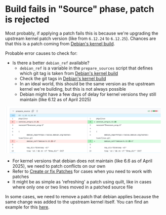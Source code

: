 # Build fails in "Source" phase, patch is rejected

Most probably, if applying a patch fails this is because we're upgrading the upstream kernel patch version (like from `6.12.24` to `6.12.25`).
Chances are that this is a patch coming from [Debian's kernel build](https://salsa.debian.org/kernel-team/linux).

Probable error causes to check for:
- Is there a better `debian_ref` available?
  - `debian_ref` is a variable in the `prepare_sources` script that defines which git tag is taken from [Debian's kernel build](https://salsa.debian.org/kernel-team/linux)
  - Check the git tags in [Debian's kernel build](https://salsa.debian.org/kernel-team/linux)
  - In an ideal world, this should be the same version as the upstream kernel we're building, but this is not always possible
  - Debian might have a few days of delay for kernel versions they still maintain (like 6.12 as of April 2025)

![Example diff for upgrading debian_ref](debian_ref.png "Example diff for upgrading debian_ref")

- For kernel versions that debian does not maintain (like 6.6 as of April 2025), we need to patch conflicts on our own
- Refer to [Create or fix Patches](https://github.com/gardenlinux/package-build/blob/main/PATCHING.MD) for cases when you need to work with patches
- It might be as simple as 'refreshing' a patch using quilt, like in cases where only one or two lines moved in a patched source file

In some cases, we need to remove a patch that debian applies because the same change was added to the upstream kernel itself.
You can find an example for this [here](https://github.com/gardenlinux/package-linux/commit/d5b4647c816a58057c65cdde00822ba00b988a1d).
